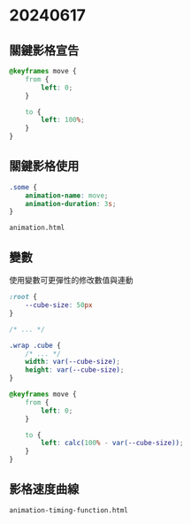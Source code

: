 # 20240617

## 關鍵影格宣告

```css
@keyframes move {
    from {
        left: 0;
    }

    to {
        left: 100%;
    }
}
````

## 關鍵影格使用

```css
.some {
    animation-name: move;
    animation-duration: 3s; 
}
```

`animation.html`

## 變數

使用變數可更彈性的修改數值與連動

```css
:root {
    --cube-size: 50px
}

/* ... */

.wrap .cube {
    /* ... */
    width: var(--cube-size);
    height: var(--cube-size);
}

@keyframes move {
    from {
        left: 0;
    }

    to {
        left: calc(100% - var(--cube-size));
    }
}
```

## 影格速度曲線

`animation-timing-function.html`
